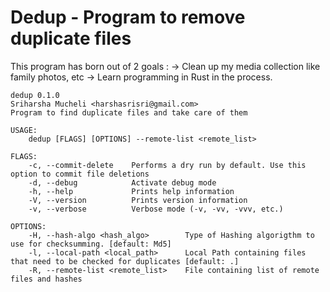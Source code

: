 # Dedup - Program to remove duplicate files

This program has born out of 2 goals :
-> Clean up my media collection like family photos, etc
-> Learn programming in Rust in the process.

```
dedup 0.1.0
Sriharsha Mucheli <harshasrisri@gmail.com>
Program to find duplicate files and take care of them

USAGE:
    dedup [FLAGS] [OPTIONS] --remote-list <remote_list>

FLAGS:
    -c, --commit-delete    Performs a dry run by default. Use this option to commit file deletions
    -d, --debug            Activate debug mode
    -h, --help             Prints help information
    -V, --version          Prints version information
    -v, --verbose          Verbose mode (-v, -vv, -vvv, etc.)

OPTIONS:
    -H, --hash-algo <hash_algo>        Type of Hashing algorigthm to use for checksumming. [default: Md5]
    -l, --local-path <local_path>      Local Path containing files that need to be checked for duplicates [default: .]
    -R, --remote-list <remote_list>    File containing list of remote files and hashes
```
